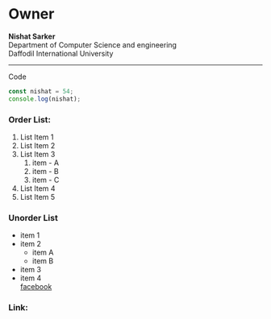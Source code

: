 <!-- markdown  -->
# Owner
__Nishat Sarker__  
Department of Computer Science and engineering   
Daffodil International University

---

Code 

```javascript
const nishat = 54;
console.log(nishat);
```

### Order List:
1. List Item 1
2. List Item 2
3. List Item 3
    1. item - A
    2. item - B
    3. item - C
4. List Item 4
5. List Item 5

### Unorder List
- item 1
- item 2
    - item A
    - item B
- item 3
- item 4  
[facebook]

### Link:
[facebook]: https://www.facebook.com